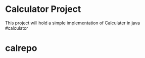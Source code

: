 # Calculator Project 
This project will hold a simple implementation of Calculater in java 
#calculator 
# calrepo
